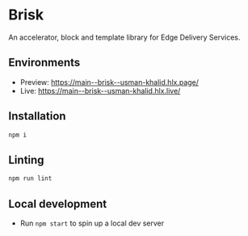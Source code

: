 # Brisk
An accelerator, block and template library for Edge Delivery Services.

## Environments
- Preview: https://main--brisk--usman-khalid.hlx.page/
- Live: https://main--brisk--usman-khalid.hlx.live/

## Installation

```sh
npm i
```

## Linting

```sh
npm run lint
```

## Local development
- Run `npm start` to spin up a local dev server

